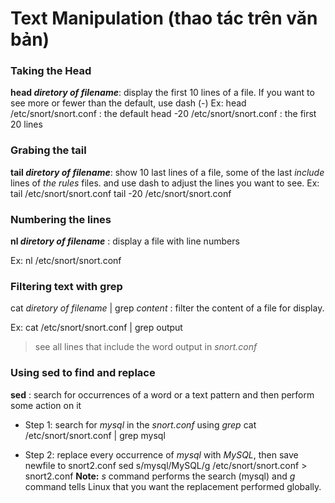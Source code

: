 # Text Manipulation (thao tác trên văn bản)

### Taking the Head
**head *diretory of filename***: display the first 10 lines of a file. If you want to see more or fewer than the default, use dash (-)
   Ex: head /etc/snort/snort.conf : the default
       head -20 /etc/snort/snort.conf : the first 20 lines
       
### Grabing the tail
**tail *diretory of filename***: show 10 last lines of a file, some of the last *include* lines of *the rules* files. and use dash to adjust the lines you want to see.
   Ex: tail /etc/snort/snort.conf
       tail -20 /etc/snort/snort.conf

### Numbering the lines
**nl *diretory of filename*** : display a file with line numbers
    
   Ex: nl /etc/snort/snort.conf
    
### Filtering text with grep
cat *diretory of filename* | grep *content* : filter the content of a file for display.
   
   Ex: cat /etc/snort/snort.conf | grep output
   
   > see all lines that include the word output in *snort.conf*

### Using sed to find and replace
**sed** : search for occurrences of a word or a text pattern and then perform some action on it

- Step 1: search for *mysql* in the *snort.conf* using *grep*
  cat /etc/snort/snort.conf | grep mysql

- Step 2: replace every occurrence of *mysql* with *MySQL*, then save newfile to snort2.conf
  sed s/mysql/MySQL/g /etc/snort/snort.conf > snort2.conf
  **Note:** *s* command performs the search (mysql) and *g* command tells Linux that you want the replacement performed globally.
